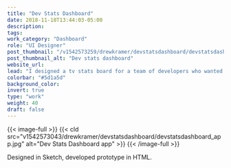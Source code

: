 ```yaml
---
title: "Dev Stats Dashboard"
date: 2018-11-18T13:44:03-05:00
description:
tags:
work_category: "Dashboard"
role: "UI Designer"
post_thumbnail: "/v1542573259/drewkramer/devstatsdashboard/devstatsdashboard_thumbnail.jpg"
post_thumbnail_alt: "Dev stats dashboard"
website_url:
lead: "I designed a tv stats board for a team of developers who wanted to get a snapshot of site traffic, page speed, cache stats, site errors, and git merges to production."
colorbar: "#5d1a5d"
background_color:
invert: true
type: "work"
weight: 40
draft: false
--- 
```


{{< image-full >}}
{{< cld src="v1542573043/drewkramer/devstatsdashboard/devstatsdashboard_app.jpg" alt="Dev Stats Dashboard app" >}}
{{< /image-full >}}

Designed in Sketch, developed prototype in HTML.
